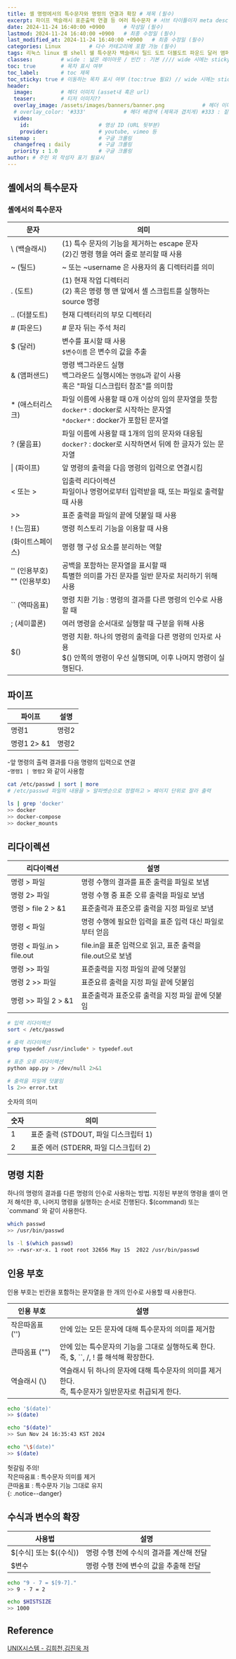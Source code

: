 ```yaml
---
title: 셸 명령에서의 특수문자와 명령의 연결과 확장 # 제목 (필수)
excerpt: 파이프 백슬래시 표준출력 연결 등 여러 특수문자 # 서브 타이틀이자 meta description (필수)
date: 2024-11-24 16:40:00 +0900      # 작성일 (필수)
lastmod: 2024-11-24 16:40:00 +0900   # 최종 수정일 (필수)
last_modified_at: 2024-11-24 16:40:00 +0900   # 최종 수정일 (필수)
categories: Linux         # 다수 카테고리에 포함 가능 (필수)
tags: 리눅스 linux 셸 shell 쉘 특수문자 백슬래시 틸드 도트 더블도트 파운드 달러 앰퍼샌드 애스터리스크 파이프 인용 인용부호 역따옴표 수식 변수 표준출력 표준입력 표준오류           # 태그 복수개 가능 (필수)
classes:         # wide : 넓은 레이아웃 / 빈칸 : 기본 //// wide 시에는 sticky toc 불가
toc: true        # 목차 표시 여부
toc_label:       # toc 제목
toc_sticky: true # 이동하는 목차 표시 여부 (toc:true 필요) // wide 시에는 sticky toc 불가
header: 
  image:         # 헤더 이미지 (asset내 혹은 url)
  teaser:        # 티저 이미지??
  overlay_image: /assets/images/banners/banner.png            # 헤더 이미지 (제목과 겹치게)
  # overlay_color: '#333'            # 헤더 배경색 (제목과 겹치게) #333 : 짙은 회색 (필수)
  video:
    id:                      # 영상 ID (URL 뒷부분)
    provider:                # youtube, vimeo 등
sitemap :                    # 구글 크롤링
  changefreq : daily         # 구글 크롤링
  priority : 1.0             # 구글 크롤링
author: # 주인 외 작성자 표기 필요시
---
```

<!--postNo: 20241124_009-->

## 셸에서의 특수문자  

### 셸에서의 특수문자  

|문자|의미|
|---|---|
|\\ (백슬래시)|(1) 특수 문자의 기능을 제거하는 escape 문자<br>(2)긴 명령 행을 여러 줄로 분리할 때 사용|
|~ (틸드)|~ 또는 ~username 은 사용자의 홈 디렉터리를 의미|
|. (도트)|(1) 현재 작업 디렉터리<br>(2) 혹은 명령 행 맨 앞에서 셸 스크립트를 실행하는 source 명령|
|.. (더블도트)|현재 디렉터리의 부모 디렉터리|
|# (파운드)|# 문자 뒤는 주석 처리|
|$ (달러)|변수를 표시할 때 사용<br>`$변수이름` 은 변수의 값을 추출|
|& (앰퍼샌드)|명령 백그라운드 실행<br>백그라운드 실행시에는 `명령&`과 같이 사용<br>혹은 "파일 디스크립터 참조"를 의미함|
|* (애스터리스크)|파일 이름에 사용할 때 0개 이상의 임의 문자열을 뜻함<br>`docker*` : docker로 시작하는 문자열<br>`*docker*` : docker가 포함된 문자열|
|? (물음표)|파일 이름에 사용할 때 1개의 임의 문자와 대응됨<br>`docker?` : docker로 시작하면서 뒤에 한 글자가 있는 문자열|
|\| (파이프)|앞 명령의 출력을 다음 명령의 입력으로 연결시킴|
|< 또는 >|입출력 리다이렉션<br>파일이나 명령어로부터 입력받을 때, 또는 파일로 출력할 때 사용|
|>>|표준 출력을 파일의 끝에 덧붙일 때 사용|
|! (느낌표)|명령 히스토리 기능을 이용할 때 사용|
|  (화이트스페이스)|명령 행 구성 요소를 분리하는 역할|
|'' (인용부호)<br>"" (인용부호)|공백을 포함하는 문자열을 표시할 때<br>특별한 의미를 가진 문자를 일반 문자로 처리하기 위해 사용|
|\`\` (역따옴표)|명령 치환 기능 : 명령의 결과를 다른 명령의 인수로 사용할 때|
|; (세미콜론)|여러 명령을 순서대로 실행할 때 구분을 위해 사용|
|$()|명령 치환. 하나의 명령의 출력을 다른 명령의 인자로 사용<br>$() 안쪽의 명령이 우선 실행되며, 이후 나머지 명령이 실행된다.|


## 파이프  

|파이프|설명|
|---|---|
|명령1 | 명령2|앞 명령의 결과의 표준출력을 뒤 명령으로 연결한다.|
|명령1 2> &1 | 명령2|앞명령의 표준출력 및 표준오류 출력을 뒤 명령으로 연결한다.|

-앞 명령의 출력 결과를 다음 명령의 입력으로 연결  
-`명령1 | 명령2` 와 같이 사용함  

```bash
cat /etc/passwd | sort | more
# /etc/passwd 파일의 내용을 > 알파벳순으로 정렬하고 > 페이지 단위로 잘라 출력
```

```bash
ls | grep 'docker'
>> docker
>> docker-compose
>> docker_mounts
```

## 리다이렉션  

|리다이렉션|설명|
|---|---|
|명령 > 파일|명령 수행의 결과를 표준 출력을 파일로 보냄|
|명령 2> 파일|명령 수행 중 표준 오류 출력을 파일로 보냄|
|명령 > file 2 > &1|표준출력과 표준오류 출력을 지정 파일로 보냄|
|명령 < 파일|명령 수행에 필요한 입력을 표준 입력 대신 파일로부터 얻음|
|명령 < 파일.in > file.out|file.in을 표준 입력으로 읽고, 표준 출력을 file.out으로 보냄|
|명령 >> 파일|표준출력을 지정 파일의 끝에 덧붙임|
|명령 2 >> 파일|표준요류 출력을 지정 파일 끝에 덧붙임|
|명령 >> 파일 2 > &1|표준출력과 표준오류 출력을 지정 파일 끝에 덧붙임|


```bash
# 입력 리다이렉션
sort < /etc/passwd

# 출력 리다이렉션
grep typedef /usr/include* > typedef.out

# 표준 오류 리다이렉션
python app.py > /dev/null 2>&1

# 출력을 파일에 덧붙임
ls 2>> error.txt
```

숫자의 의미  

|숫자|의미|
|---|---|
|1|표준 출력 (STDOUT, 파일 디스크립터 1)|
|2|표준 에러 (STDERR, 파일 디스크립터 2)|

## 명령 치환  

하나의 명령의 결과를 다른 명령의 인수로 사용하는 방법. 지정된 부분의 명령을 셸이 먼저 해석한 후, 나머지 명령을 실행하는 순서로 진행된다. $(command) 또는 \`command\` 와 같이 사용한다.  

```bash
which passwd
>> /usr/bin/passwd

ls -l $(which passwd)
>> -rwsr-xr-x. 1 root root 32656 May 15  2022 /usr/bin/passwd
```

## 인용 부호  

인용 부호는 빈칸을 포함하는 문자열을 한 개의 인수로 사용할 때 사용한다.  

|인용 부호|설명|
|---|---|
|작은따옴표 ('')|안에 있는 모든 문자에 대해 특수문자의 의미를 제거함|
|큰따옴표 ("")|안에 있는 특수문자의 기능을 그대로 실행하도록 한다.<br>즉, $, \`\`, /, ! 를 해석해 확장한다.|
|역슬래시 (\\)|역슬래시 뒤 하나의 문자에 대해 특수문자의 의미를 제거한다. <br>즉, 특수문자가 일반문자로 취급되게 한다.|

```bash
echo '$(date)'
>> $(date)

echo "$(date)"
>> Sun Nov 24 16:35:43 KST 2024

echo "\$(date)"
>> $(date)
```

헛갈림 주의!  
작은따옴표 : 특수문자 의미를 제거  
큰따옴표 : 특수문자 기능 그대로 유지  
{: .notice--danger}  

## 수식과 변수의 확장  

|사용법|설명|
|---|---|
|$[수식] 또는 $((수식))|명령 수행 전에 수식의 결과를 계산해 전달|
|$변수|명령 수행 전에 변수의 값을 추출해 전달|

```bash
echo "9 - 7 = $[9-7]."
>> 9 - 7 = 2

echo $HISTSIZE
>> 1000
```

## Reference  

[UNIX시스템 - 김희천,김진욱 저 ](https://search.shopping.naver.com/book/catalog/41474371650)  
